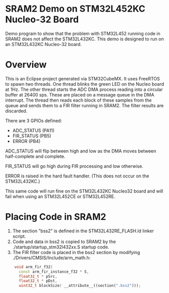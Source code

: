 # SRAM2 Demo on STM32L452KC Nucleo-32 Board

Demo program to show that the problem with STM32L452 running code in SRAM2
does not affect the STM32L432KC. This demo is designed to run on an
STM32L432KC Nucleo-32 board.

# Overview

This is an Eclipse project generated via STM32CubeMX.  It uses FreeRTOS to 
spawn two threads.  One thread blinks the green LED on the Nucleo board at
1Hz.  The other thread starts the ADC DMA process reading into a circular
buffer at 26400 sps.  These are placed on a message queue in the DMA
interrupt.  The thread then reads each block of these samples from the
queue and sends them to a FIR filter running in SRAM2.  The filter results
are discarded.

There are 3 GPIOs defined:

 * ADC_STATUS (PA11)
 * FIR_STATUS (PB5)
 * ERROR (PB4)
 
ADC_STATUS will flip between high and low as the DMA moves between
half-complete and complete.

FIR_STATUS will go high during FIR processing and low otherwise.

ERROR is raised in the hard fault handler. (This does not occur on the
STM32L432KC.)

This same code will run fine on the STM32L432KC Nucleo32 board and will
fail when using an STM32L452CE or STM32L452RE.

# Placing Code in SRAM2

1. The section "bss2" is defined in the STM32L432RE_FLASH.ld linker script.
2. Code and data in bss2 is copied to SRAM2 by the
./startup/startup_stm32l432xx.S startup code.
3. The FIR filter code is placed in the bss2 section by modifying
./Drivers/CMSIS/Include/arm_math.h:

```c++
    void arm_fir_f32(
      const arm_fir_instance_f32 * S,
      float32_t * pSrc,
      float32_t * pDst,
      uint32_t blockSize) __attribute__((section(".bss2")));
```
